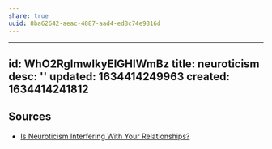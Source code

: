 ```yaml
---
share: true
uuid: 8ba62642-aeac-4887-aad4-ed8c74e9816d
---
```

---
id: WhO2RglmwlkyEIGHIWmBz
title: neuroticism
desc: ''
updated: 1634414249963
created: 1634414241812
---

## Sources

* [Is Neuroticism Interfering With Your Relationships?](https://www.verywellmind.com/how-neuroticism-affects-your-behavior-4782188)
